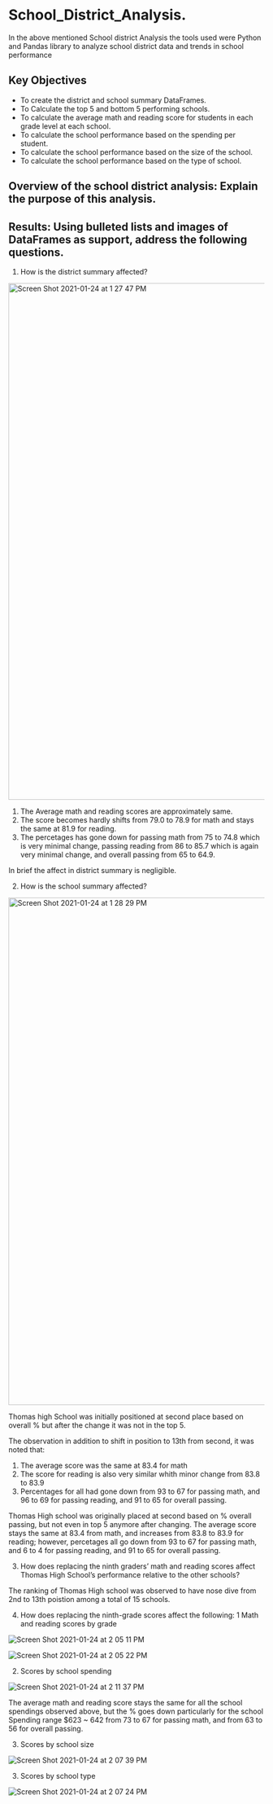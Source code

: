 # School_District_Analysis.
In the above mentioned School district Analysis the tools used were  Python and Pandas library to analyze school district data and trends in school performance
## Key Objectives 
* To create the district and school summary DataFrames.
* To Calculate the top 5 and bottom 5 performing schools.
* To calculate the average math and reading score for students in each grade level at each school.
* To calculate the school performance based on the spending per student.
* To calculate the school performance based on the size of the school.
* To calculate the school performance based on the type of school.

## Overview of the school district analysis: Explain the purpose of this analysis.

## Results: Using bulleted lists and images of DataFrames as support, address the following questions.

1. How is the district summary affected?


<img width="1015" alt="Screen Shot 2021-01-24 at 1 27 47 PM" src="https://user-images.githubusercontent.com/75267605/105640113-31248580-5e4a-11eb-998d-dbebcb9bdd8b.png">


  1. The Average math and reading scores are approximately same. 
  2. The score becomes hardly shifts  from 79.0 to 78.9 for math and stays the same at 81.9 for reading. 
  3. The percetages has gone down for passing math from 75 to 74.8 which is very minimal change, passing reading from 86 to 85.7 which is again very minimal change, and overall  passing from 65 to 64.9.

In brief the affect in district summary is negligible.


2. How is the school summary affected?

<img width="997" alt="Screen Shot 2021-01-24 at 1 28 29 PM" src="https://user-images.githubusercontent.com/75267605/105640291-4352f380-5e4b-11eb-8f86-ffba2ac45dd2.png">

Thomas high School was initially positioned at second place based on overall % but after the change it was not in the top 5. 

The observation in addition to shift in position to 13th from second, it was noted that:
  1. The average score was the same at 83.4 for math
  2. The score for reading is also very similar whith minor change from 83.8 to 83.9
  3. Percentages for all had  gone down from 93 to 67 for passing math, and 96 to 69 for passing reading, and 91 to 65 for overall passing.

Thomas High school was originally placed at second based on % overall passing, but not even in top 5 anymore after changing. The average score stays the same at 83.4 from math, and increases from 83.8 to 83.9 for reading; however, percetages all go down from 93 to 67 for passing math, and 6 to 4 for passing reading, and 91 to 65 for overall passing.


3. How does replacing the ninth graders’ math and reading scores affect Thomas High School’s performance relative to the other schools?

The ranking of Thomas High school was observed to have nose dive from 2nd to 13th poistion among a total of 15 schools.


4. How does replacing the ninth-grade scores affect the following:
  1  Math and reading scores by grade
  
  
  ![Screen Shot 2021-01-24 at 2 05 11 PM](https://user-images.githubusercontent.com/75267605/105640845-54513400-5e4e-11eb-8a39-57e0f056ae7b.png)


![Screen Shot 2021-01-24 at 2 05 22 PM](https://user-images.githubusercontent.com/75267605/105640849-5ca96f00-5e4e-11eb-8f27-9c40a33e24da.png)


  2. Scores by school spending
  
  ![Screen Shot 2021-01-24 at 2 11 37 PM](https://user-images.githubusercontent.com/75267605/105640825-2370ff00-5e4e-11eb-969b-e8bfdf020b80.png)
  
  
  
  
  The average math and reading score stays the same for all the school spendings observed above, but the  % goes down particularly for the school Spending range $623 ~ 642 from 73 to 67 for passing math, and from 63 to 56 for overall passing.


  3. Scores by school size
  
  
  ![Screen Shot 2021-01-24 at 2 07 39 PM](https://user-images.githubusercontent.com/75267605/105640771-c2492b80-5e4d-11eb-87e2-e3b2c7555c18.png)

  3. Scores by school type
  
  ![Screen Shot 2021-01-24 at 2 07 24 PM](https://user-images.githubusercontent.com/75267605/105640790-e3118100-5e4d-11eb-8364-45e42813edad.png)
  
  





